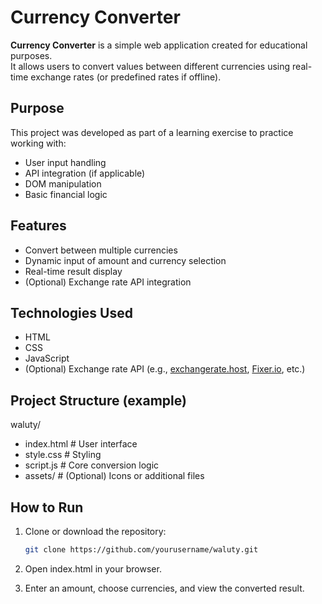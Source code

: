 #  Currency Converter

**Currency Converter** is a simple web application created for educational purposes.  
It allows users to convert values between different currencies using real-time exchange rates (or predefined rates if offline).

##  Purpose

This project was developed as part of a learning exercise to practice working with:
- User input handling
- API integration (if applicable)
- DOM manipulation
- Basic financial logic

##  Features

- Convert between multiple currencies
- Dynamic input of amount and currency selection
- Real-time result display
- (Optional) Exchange rate API integration

##  Technologies Used

- HTML
- CSS
- JavaScript
- (Optional) Exchange rate API (e.g., [exchangerate.host](https://exchangerate.host), [Fixer.io](https://fixer.io), etc.)

##  Project Structure (example)
waluty/
- index.html # User interface
- style.css # Styling
- script.js # Core conversion logic
- assets/ # (Optional) Icons or additional files

## How to Run

1. Clone or download the repository:
   ```bash
   git clone https://github.com/yourusername/waluty.git
2. Open index.html in your browser.

3. Enter an amount, choose currencies, and view the converted result.
